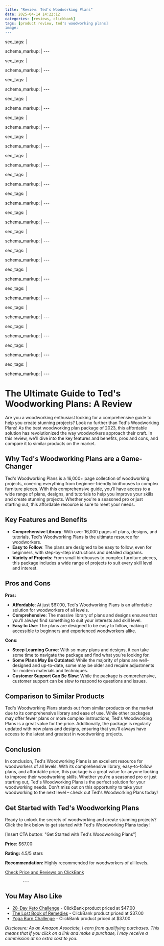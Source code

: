 ```yaml
---
title: "Review: Ted's Woodworking Plans"
date: 2025-04-14 14:22:12
categories: [reviews, clickbank]
tags: [product review, ted's woodworking plans]
image: 
---
```

seo_tags: |
  <!-- Primary Meta Tags -->
  <meta name="title" content="Ted's Woodworking Plans">
  <meta name="description" content="Are you a woodworking enthusiast looking for a comprehensive guide to help you create stunning projects? Look no further than Ted's Woodworking Plans! As the...">
  <meta name="keywords" content="Ted's Woodworking Plans, woodworking plans, best ted's 2025, ted's review, ClickBank products">
  <meta name="author" content="Shadow Merchant Expert Advisor">
  
  <!-- Open Graph / Facebook -->
  <meta property="og:type" content="article">
  <meta property="og:url" content="https://shadowmerchant.wordpress.com/posts/2025-04-14_teds_woodworking_plans.md">
  <meta property="og:title" content="Ted's Woodworking Plans">
  <meta property="og:description" content="Are you a woodworking enthusiast looking for a comprehensive guide to help you create stunning projects? Look no further than Ted's Woodworking Plans! As the...">
  <meta property="og:image" content="https://shadowmerchant.wordpress.com/wp-content/uploads/2025/04/cropped-our-rewards-hub-logo-new.png">
  
  <!-- Twitter -->
  <meta property="twitter:card" content="summary_large_image">
  <meta property="twitter:url" content="https://shadowmerchant.wordpress.com/posts/2025-04-14_teds_woodworking_plans.md">
  <meta property="twitter:title" content="Ted's Woodworking Plans">
  <meta property="twitter:description" content="Are you a woodworking enthusiast looking for a comprehensive guide to help you create stunning projects? Look no further than Ted's Woodworking Plans! As the...">
  <meta property="twitter:image" content="https://shadowmerchant.wordpress.com/wp-content/uploads/2025/04/cropped-our-rewards-hub-logo-new.png">
schema_markup: |
  <script type="application/ld+json">
  {
  "@context": "https://schema.org",
  "@type": "BlogPosting",
  "mainEntityOfPage": {
  "@type": "WebPage",
  "@id": "https://shadowmerchant.wordpress.com/posts/2025-04-14_teds_woodworking_plans.md"
  },
  "headline": "Ted's Woodworking Plans",
  "description": "Are you a woodworking enthusiast looking for a comprehensive guide to help you create stunning projects? Look no further than Ted's Woodworking Plans! As the best woodworking plan package of 2023, this affordable solution has revolutionized the way woodworkers approach their craft. In this review, we'll dive into the key features and benefits, pros and cons, and compare it to similar products on the market.",
  "image": "https://shadowmerchant.wordpress.com/wp-content/uploads/2025/04/cropped-our-rewards-hub-logo-new.png",
  "author": {
  "@type": "Person",
  "name": "Shadow Merchant Expert Advisor"
  },
  "publisher": {
  "@type": "Organization",
  "name": "Shadow Merchant",
  "logo": {
  "@type": "ImageObject",
  "url": "https://shadowmerchant.wordpress.com/wp-content/uploads/2025/04/cropped-our-rewards-hub-logo-new.png"
  }
  },
  "datePublished": "2025-04-14T00:00:00+00:00",
  "dateModified": "2025-04-14T00:00:00+00:00",
  "review": {
  "@type": "Review",
  "reviewRating": {
  "@type": "Rating",
  "ratingValue": "4.5",
  "bestRating": "5"
  },
  "author": {
  "@type": "Person",
  "name": "Shadow Merchant Expert Advisor"
  },
  "itemReviewed": {
  "@type": "Product",
  "name": "Ted's Woodworking Plans",
  "offers": {
  "@type": "Offer",
  "price": "67.00",
  "priceCurrency": "USD",
  "availability": "https://schema.org/InStock",
  "url": "https://www.clickbank.com/teds-woodworking"
  }
  }
  }
  }
  </script>
---

seo_tags: |
  <!-- Primary Meta Tags -->
  <meta name="title" content="Ted's Woodworking Plans">
  <meta name="description" content="Are you a woodworking enthusiast looking for a comprehensive guide to help you create stunning projects? Look no further than Ted's Woodworking Plans! As the...">
  <meta name="keywords" content="Ted's Woodworking Plans, woodworking plans, best ted's 2025, ted's review, ClickBank products">
  <meta name="author" content="Shadow Merchant Expert Advisor">
  
  <!-- Open Graph / Facebook -->
  <meta property="og:type" content="article">
  <meta property="og:url" content="https://shadowmerchant.wordpress.com/posts/2025-04-14_teds_woodworking_plans.md">
  <meta property="og:title" content="Ted's Woodworking Plans">
  <meta property="og:description" content="Are you a woodworking enthusiast looking for a comprehensive guide to help you create stunning projects? Look no further than Ted's Woodworking Plans! As the...">
  <meta property="og:image" content="https://shadowmerchant.wordpress.com/wp-content/uploads/2025/04/cropped-our-rewards-hub-logo-new.png">
  
  <!-- Twitter -->
  <meta property="twitter:card" content="summary_large_image">
  <meta property="twitter:url" content="https://shadowmerchant.wordpress.com/posts/2025-04-14_teds_woodworking_plans.md">
  <meta property="twitter:title" content="Ted's Woodworking Plans">
  <meta property="twitter:description" content="Are you a woodworking enthusiast looking for a comprehensive guide to help you create stunning projects? Look no further than Ted's Woodworking Plans! As the...">
  <meta property="twitter:image" content="https://shadowmerchant.wordpress.com/wp-content/uploads/2025/04/cropped-our-rewards-hub-logo-new.png">
schema_markup: |
  <script type="application/ld+json">
  {
  "@context": "https://schema.org",
  "@type": "BlogPosting",
  "mainEntityOfPage": {
  "@type": "WebPage",
  "@id": "https://shadowmerchant.wordpress.com/posts/2025-04-14_teds_woodworking_plans.md"
  },
  "headline": "Ted's Woodworking Plans",
  "description": "Are you a woodworking enthusiast looking for a comprehensive guide to help you create stunning projects? Look no further than Ted's Woodworking Plans! As the best woodworking plan package of 2023, this affordable solution has revolutionized the way woodworkers approach their craft. In this review, we'll dive into the key features and benefits, pros and cons, and compare it to similar products on the market.",
  "image": "https://shadowmerchant.wordpress.com/wp-content/uploads/2025/04/cropped-our-rewards-hub-logo-new.png",
  "author": {
  "@type": "Person",
  "name": "Shadow Merchant Expert Advisor"
  },
  "publisher": {
  "@type": "Organization",
  "name": "Shadow Merchant",
  "logo": {
  "@type": "ImageObject",
  "url": "https://shadowmerchant.wordpress.com/wp-content/uploads/2025/04/cropped-our-rewards-hub-logo-new.png"
  }
  },
  "datePublished": "2025-04-14T00:00:00+00:00",
  "dateModified": "2025-04-14T00:00:00+00:00",
  "review": {
  "@type": "Review",
  "reviewRating": {
  "@type": "Rating",
  "ratingValue": "4.3",
  "bestRating": "5"
  },
  "author": {
  "@type": "Person",
  "name": "Shadow Merchant Expert Advisor"
  },
  "itemReviewed": {
  "@type": "Product",
  "name": "Ted's Woodworking Plans",
  "offers": {
  "@type": "Offer",
  "price": "67.00",
  "priceCurrency": "USD",
  "availability": "https://schema.org/InStock",
  "url": "https://www.clickbank.com/teds-woodworking"
  }
  }
  }
  }
  </script>
---

seo_tags: |
  <!-- Primary Meta Tags -->
  <meta name="title" content="Ted's Woodworking Plans">
  <meta name="description" content="Are you a woodworking enthusiast looking for a comprehensive guide to help you create stunning projects? Look no further than Ted's Woodworking Plans! As the...">
  <meta name="keywords" content="Ted's Woodworking Plans, woodworking plans, best ted's 2025, ted's review, ClickBank products">
  <meta name="author" content="Shadow Merchant Expert Advisor">
  
  <!-- Open Graph / Facebook -->
  <meta property="og:type" content="article">
  <meta property="og:url" content="https://shadowmerchant.wordpress.com/posts/2025-04-14_teds_woodworking_plans.md">
  <meta property="og:title" content="Ted's Woodworking Plans">
  <meta property="og:description" content="Are you a woodworking enthusiast looking for a comprehensive guide to help you create stunning projects? Look no further than Ted's Woodworking Plans! As the...">
  <meta property="og:image" content="https://shadowmerchant.wordpress.com/wp-content/uploads/2025/04/cropped-our-rewards-hub-logo-new.png">
  
  <!-- Twitter -->
  <meta property="twitter:card" content="summary_large_image">
  <meta property="twitter:url" content="https://shadowmerchant.wordpress.com/posts/2025-04-14_teds_woodworking_plans.md">
  <meta property="twitter:title" content="Ted's Woodworking Plans">
  <meta property="twitter:description" content="Are you a woodworking enthusiast looking for a comprehensive guide to help you create stunning projects? Look no further than Ted's Woodworking Plans! As the...">
  <meta property="twitter:image" content="https://shadowmerchant.wordpress.com/wp-content/uploads/2025/04/cropped-our-rewards-hub-logo-new.png">
schema_markup: |
  <script type="application/ld+json">
  {
  "@context": "https://schema.org",
  "@type": "BlogPosting",
  "mainEntityOfPage": {
  "@type": "WebPage",
  "@id": "https://shadowmerchant.wordpress.com/posts/2025-04-14_teds_woodworking_plans.md"
  },
  "headline": "Ted's Woodworking Plans",
  "description": "Are you a woodworking enthusiast looking for a comprehensive guide to help you create stunning projects? Look no further than Ted's Woodworking Plans! As the best woodworking plan package of 2023, this affordable solution has revolutionized the way woodworkers approach their craft. In this review, we'll dive into the key features and benefits, pros and cons, and compare it to similar products on the market.",
  "image": "https://shadowmerchant.wordpress.com/wp-content/uploads/2025/04/cropped-our-rewards-hub-logo-new.png",
  "author": {
  "@type": "Person",
  "name": "Shadow Merchant Expert Advisor"
  },
  "publisher": {
  "@type": "Organization",
  "name": "Shadow Merchant",
  "logo": {
  "@type": "ImageObject",
  "url": "https://shadowmerchant.wordpress.com/wp-content/uploads/2025/04/cropped-our-rewards-hub-logo-new.png"
  }
  },
  "datePublished": "2025-04-14T00:00:00+00:00",
  "dateModified": "2025-04-14T00:00:00+00:00",
  "review": {
  "@type": "Review",
  "reviewRating": {
  "@type": "Rating",
  "ratingValue": "4.0",
  "bestRating": "5"
  },
  "author": {
  "@type": "Person",
  "name": "Shadow Merchant Expert Advisor"
  },
  "itemReviewed": {
  "@type": "Product",
  "name": "Ted's Woodworking Plans",
  "offers": {
  "@type": "Offer",
  "price": "67.00",
  "priceCurrency": "USD",
  "availability": "https://schema.org/InStock",
  "url": "https://www.clickbank.com/teds-woodworking"
  }
  }
  }
  }
  </script>
---

seo_tags: |
  <!-- Primary Meta Tags -->
  <meta name="title" content="Ted's Woodworking Plans">
  <meta name="description" content="Are you a woodworking enthusiast looking for a comprehensive guide to help you create stunning projects? Look no further than Ted's Woodworking Plans! As the...">
  <meta name="keywords" content="Ted's Woodworking Plans, woodworking plans, best ted's 2025, ted's review, ClickBank products">
  <meta name="author" content="Shadow Merchant Expert Advisor">
  
  <!-- Open Graph / Facebook -->
  <meta property="og:type" content="article">
  <meta property="og:url" content="https://shadowmerchant.wordpress.com/posts/2025-04-14_teds_woodworking_plans.md">
  <meta property="og:title" content="Ted's Woodworking Plans">
  <meta property="og:description" content="Are you a woodworking enthusiast looking for a comprehensive guide to help you create stunning projects? Look no further than Ted's Woodworking Plans! As the...">
  <meta property="og:image" content="https://shadowmerchant.wordpress.com/wp-content/uploads/2025/04/cropped-our-rewards-hub-logo-new.png">
  
  <!-- Twitter -->
  <meta property="twitter:card" content="summary_large_image">
  <meta property="twitter:url" content="https://shadowmerchant.wordpress.com/posts/2025-04-14_teds_woodworking_plans.md">
  <meta property="twitter:title" content="Ted's Woodworking Plans">
  <meta property="twitter:description" content="Are you a woodworking enthusiast looking for a comprehensive guide to help you create stunning projects? Look no further than Ted's Woodworking Plans! As the...">
  <meta property="twitter:image" content="https://shadowmerchant.wordpress.com/wp-content/uploads/2025/04/cropped-our-rewards-hub-logo-new.png">
schema_markup: |
  <script type="application/ld+json">
  {
  "@context": "https://schema.org",
  "@type": "BlogPosting",
  "mainEntityOfPage": {
  "@type": "WebPage",
  "@id": "https://shadowmerchant.wordpress.com/posts/2025-04-14_teds_woodworking_plans.md"
  },
  "headline": "Ted's Woodworking Plans",
  "description": "Are you a woodworking enthusiast looking for a comprehensive guide to help you create stunning projects? Look no further than Ted's Woodworking Plans! As the best woodworking plan package of 2023, this affordable solution has revolutionized the way woodworkers approach their craft. In this review, we'll dive into the key features and benefits, pros and cons, and compare it to similar products on the market.",
  "image": "https://shadowmerchant.wordpress.com/wp-content/uploads/2025/04/cropped-our-rewards-hub-logo-new.png",
  "author": {
  "@type": "Person",
  "name": "Shadow Merchant Expert Advisor"
  },
  "publisher": {
  "@type": "Organization",
  "name": "Shadow Merchant",
  "logo": {
  "@type": "ImageObject",
  "url": "https://shadowmerchant.wordpress.com/wp-content/uploads/2025/04/cropped-our-rewards-hub-logo-new.png"
  }
  },
  "datePublished": "2025-04-14T00:00:00+00:00",
  "dateModified": "2025-04-14T00:00:00+00:00",
  "review": {
  "@type": "Review",
  "reviewRating": {
  "@type": "Rating",
  "ratingValue": "4.1",
  "bestRating": "5"
  },
  "author": {
  "@type": "Person",
  "name": "Shadow Merchant Expert Advisor"
  },
  "itemReviewed": {
  "@type": "Product",
  "name": "Ted's Woodworking Plans",
  "offers": {
  "@type": "Offer",
  "price": "67.00",
  "priceCurrency": "USD",
  "availability": "https://schema.org/InStock",
  "url": "https://www.clickbank.com/teds-woodworking"
  }
  }
  }
  }
  </script>
---

seo_tags: |
  <!-- Primary Meta Tags -->
  <meta name="title" content="Ted's Woodworking Plans">
  <meta name="description" content="Are you a woodworking enthusiast looking for a comprehensive guide to help you create stunning projects? Look no further than Ted's Woodworking Plans! As the...">
  <meta name="keywords" content="Ted's Woodworking Plans, woodworking plans, best ted's 2025, ted's review, ClickBank products">
  <meta name="author" content="Shadow Merchant Expert Advisor">
  
  <!-- Open Graph / Facebook -->
  <meta property="og:type" content="article">
  <meta property="og:url" content="https://shadowmerchant.wordpress.com/posts/2025-04-14_teds_woodworking_plans.md">
  <meta property="og:title" content="Ted's Woodworking Plans">
  <meta property="og:description" content="Are you a woodworking enthusiast looking for a comprehensive guide to help you create stunning projects? Look no further than Ted's Woodworking Plans! As the...">
  <meta property="og:image" content="https://shadowmerchant.wordpress.com/wp-content/uploads/2025/04/cropped-our-rewards-hub-logo-new.png">
  
  <!-- Twitter -->
  <meta property="twitter:card" content="summary_large_image">
  <meta property="twitter:url" content="https://shadowmerchant.wordpress.com/posts/2025-04-14_teds_woodworking_plans.md">
  <meta property="twitter:title" content="Ted's Woodworking Plans">
  <meta property="twitter:description" content="Are you a woodworking enthusiast looking for a comprehensive guide to help you create stunning projects? Look no further than Ted's Woodworking Plans! As the...">
  <meta property="twitter:image" content="https://shadowmerchant.wordpress.com/wp-content/uploads/2025/04/cropped-our-rewards-hub-logo-new.png">
schema_markup: |
  <script type="application/ld+json">
  {
  "@context": "https://schema.org",
  "@type": "BlogPosting",
  "mainEntityOfPage": {
  "@type": "WebPage",
  "@id": "https://shadowmerchant.wordpress.com/posts/2025-04-14_teds_woodworking_plans.md"
  },
  "headline": "Ted's Woodworking Plans",
  "description": "Are you a woodworking enthusiast looking for a comprehensive guide to help you create stunning projects? Look no further than Ted's Woodworking Plans! As the best woodworking plan package of 2023, this affordable solution has revolutionized the way woodworkers approach their craft. In this review, we'll dive into the key features and benefits, pros and cons, and compare it to similar products on the market.",
  "image": "https://shadowmerchant.wordpress.com/wp-content/uploads/2025/04/cropped-our-rewards-hub-logo-new.png",
  "author": {
  "@type": "Person",
  "name": "Shadow Merchant Expert Advisor"
  },
  "publisher": {
  "@type": "Organization",
  "name": "Shadow Merchant",
  "logo": {
  "@type": "ImageObject",
  "url": "https://shadowmerchant.wordpress.com/wp-content/uploads/2025/04/cropped-our-rewards-hub-logo-new.png"
  }
  },
  "datePublished": "2025-04-14T00:00:00+00:00",
  "dateModified": "2025-04-14T00:00:00+00:00",
  "review": {
  "@type": "Review",
  "reviewRating": {
  "@type": "Rating",
  "ratingValue": "4.7",
  "bestRating": "5"
  },
  "author": {
  "@type": "Person",
  "name": "Shadow Merchant Expert Advisor"
  },
  "itemReviewed": {
  "@type": "Product",
  "name": "Ted's Woodworking Plans",
  "offers": {
  "@type": "Offer",
  "price": "67.00",
  "priceCurrency": "USD",
  "availability": "https://schema.org/InStock",
  "url": "https://www.clickbank.com/teds-woodworking"
  }
  }
  }
  }
  </script>
---

seo_tags: |
  <!-- Primary Meta Tags -->
  <meta name="title" content="Ted's Woodworking Plans">
  <meta name="description" content="Are you a woodworking enthusiast looking for a comprehensive guide to help you create stunning projects? Look no further than Ted's Woodworking Plans! As the...">
  <meta name="keywords" content="Ted's Woodworking Plans, woodworking plans, best ted's 2025, ted's review, ClickBank products">
  <meta name="author" content="Shadow Merchant Expert Advisor">
  
  <!-- Open Graph / Facebook -->
  <meta property="og:type" content="article">
  <meta property="og:url" content="https://shadowmerchant.wordpress.com/posts/2025-04-14_teds_woodworking_plans.md">
  <meta property="og:title" content="Ted's Woodworking Plans">
  <meta property="og:description" content="Are you a woodworking enthusiast looking for a comprehensive guide to help you create stunning projects? Look no further than Ted's Woodworking Plans! As the...">
  <meta property="og:image" content="https://shadowmerchant.wordpress.com/wp-content/uploads/2025/04/cropped-our-rewards-hub-logo-new.png">
  
  <!-- Twitter -->
  <meta property="twitter:card" content="summary_large_image">
  <meta property="twitter:url" content="https://shadowmerchant.wordpress.com/posts/2025-04-14_teds_woodworking_plans.md">
  <meta property="twitter:title" content="Ted's Woodworking Plans">
  <meta property="twitter:description" content="Are you a woodworking enthusiast looking for a comprehensive guide to help you create stunning projects? Look no further than Ted's Woodworking Plans! As the...">
  <meta property="twitter:image" content="https://shadowmerchant.wordpress.com/wp-content/uploads/2025/04/cropped-our-rewards-hub-logo-new.png">
schema_markup: |
  <script type="application/ld+json">
  {
  "@context": "https://schema.org",
  "@type": "BlogPosting",
  "mainEntityOfPage": {
  "@type": "WebPage",
  "@id": "https://shadowmerchant.wordpress.com/posts/2025-04-14_teds_woodworking_plans.md"
  },
  "headline": "Ted's Woodworking Plans",
  "description": "Are you a woodworking enthusiast looking for a comprehensive guide to help you create stunning projects? Look no further than Ted's Woodworking Plans! As the best woodworking plan package of 2023, this affordable solution has revolutionized the way woodworkers approach their craft. In this review, we'll dive into the key features and benefits, pros and cons, and compare it to similar products on the market.",
  "image": "https://shadowmerchant.wordpress.com/wp-content/uploads/2025/04/cropped-our-rewards-hub-logo-new.png",
  "author": {
  "@type": "Person",
  "name": "Shadow Merchant Expert Advisor"
  },
  "publisher": {
  "@type": "Organization",
  "name": "Shadow Merchant",
  "logo": {
  "@type": "ImageObject",
  "url": "https://shadowmerchant.wordpress.com/wp-content/uploads/2025/04/cropped-our-rewards-hub-logo-new.png"
  }
  },
  "datePublished": "2025-04-14T00:00:00+00:00",
  "dateModified": "2025-04-14T00:00:00+00:00",
  "review": {
  "@type": "Review",
  "reviewRating": {
  "@type": "Rating",
  "ratingValue": "4.0",
  "bestRating": "5"
  },
  "author": {
  "@type": "Person",
  "name": "Shadow Merchant Expert Advisor"
  },
  "itemReviewed": {
  "@type": "Product",
  "name": "Ted's Woodworking Plans",
  "offers": {
  "@type": "Offer",
  "price": "67.00",
  "priceCurrency": "USD",
  "availability": "https://schema.org/InStock",
  "url": "https://www.clickbank.com/teds-woodworking"
  }
  }
  }
  }
  </script>
---

seo_tags: |
  <!-- Primary Meta Tags -->
  <meta name="title" content="Ted's Woodworking Plans">
  <meta name="description" content="Are you a woodworking enthusiast looking for a comprehensive guide to help you create stunning projects? Look no further than Ted's Woodworking Plans! As the...">
  <meta name="keywords" content="Ted's Woodworking Plans, woodworking plans, best ted's 2025, ted's review, ClickBank products">
  <meta name="author" content="Shadow Merchant Expert Advisor">
  
  <!-- Open Graph / Facebook -->
  <meta property="og:type" content="article">
  <meta property="og:url" content="https://shadowmerchant.wordpress.com/posts/2025-04-14_teds_woodworking_plans.md">
  <meta property="og:title" content="Ted's Woodworking Plans">
  <meta property="og:description" content="Are you a woodworking enthusiast looking for a comprehensive guide to help you create stunning projects? Look no further than Ted's Woodworking Plans! As the...">
  <meta property="og:image" content="https://shadowmerchant.wordpress.com/wp-content/uploads/2025/04/cropped-our-rewards-hub-logo-new.png">
  
  <!-- Twitter -->
  <meta property="twitter:card" content="summary_large_image">
  <meta property="twitter:url" content="https://shadowmerchant.wordpress.com/posts/2025-04-14_teds_woodworking_plans.md">
  <meta property="twitter:title" content="Ted's Woodworking Plans">
  <meta property="twitter:description" content="Are you a woodworking enthusiast looking for a comprehensive guide to help you create stunning projects? Look no further than Ted's Woodworking Plans! As the...">
  <meta property="twitter:image" content="https://shadowmerchant.wordpress.com/wp-content/uploads/2025/04/cropped-our-rewards-hub-logo-new.png">
schema_markup: |
  <script type="application/ld+json">
  {
  "@context": "https://schema.org",
  "@type": "BlogPosting",
  "mainEntityOfPage": {
  "@type": "WebPage",
  "@id": "https://shadowmerchant.wordpress.com/posts/2025-04-14_teds_woodworking_plans.md"
  },
  "headline": "Ted's Woodworking Plans",
  "description": "Are you a woodworking enthusiast looking for a comprehensive guide to help you create stunning projects? Look no further than Ted's Woodworking Plans! As the best woodworking plan package of 2023, this affordable solution has revolutionized the way woodworkers approach their craft. In this review, we'll dive into the key features and benefits, pros and cons, and compare it to similar products on the market.",
  "image": "https://shadowmerchant.wordpress.com/wp-content/uploads/2025/04/cropped-our-rewards-hub-logo-new.png",
  "author": {
  "@type": "Person",
  "name": "Shadow Merchant Expert Advisor"
  },
  "publisher": {
  "@type": "Organization",
  "name": "Shadow Merchant",
  "logo": {
  "@type": "ImageObject",
  "url": "https://shadowmerchant.wordpress.com/wp-content/uploads/2025/04/cropped-our-rewards-hub-logo-new.png"
  }
  },
  "datePublished": "2025-04-14T00:00:00+00:00",
  "dateModified": "2025-04-14T00:00:00+00:00",
  "review": {
  "@type": "Review",
  "reviewRating": {
  "@type": "Rating",
  "ratingValue": "4.8",
  "bestRating": "5"
  },
  "author": {
  "@type": "Person",
  "name": "Shadow Merchant Expert Advisor"
  },
  "itemReviewed": {
  "@type": "Product",
  "name": "Ted's Woodworking Plans",
  "offers": {
  "@type": "Offer",
  "price": "67.00",
  "priceCurrency": "USD",
  "availability": "https://schema.org/InStock",
  "url": "https://www.clickbank.com/teds-woodworking"
  }
  }
  }
  }
  </script>
---

seo_tags: |
  <!-- Primary Meta Tags -->
  <meta name="title" content="Ted's Woodworking Plans">
  <meta name="description" content="Are you a woodworking enthusiast looking for a comprehensive guide to help you create stunning projects? Look no further than Ted's Woodworking Plans! As the...">
  <meta name="keywords" content="Ted's Woodworking Plans, woodworking plans, best ted's 2025, ted's review, ClickBank products">
  <meta name="author" content="Shadow Merchant Expert Advisor">
  
  <!-- Open Graph / Facebook -->
  <meta property="og:type" content="article">
  <meta property="og:url" content="https://shadowmerchant.wordpress.com/posts/2025-04-14_teds_woodworking_plans.md">
  <meta property="og:title" content="Ted's Woodworking Plans">
  <meta property="og:description" content="Are you a woodworking enthusiast looking for a comprehensive guide to help you create stunning projects? Look no further than Ted's Woodworking Plans! As the...">
  <meta property="og:image" content="https://shadowmerchant.wordpress.com/wp-content/uploads/2025/04/cropped-our-rewards-hub-logo-new.png">
  
  <!-- Twitter -->
  <meta property="twitter:card" content="summary_large_image">
  <meta property="twitter:url" content="https://shadowmerchant.wordpress.com/posts/2025-04-14_teds_woodworking_plans.md">
  <meta property="twitter:title" content="Ted's Woodworking Plans">
  <meta property="twitter:description" content="Are you a woodworking enthusiast looking for a comprehensive guide to help you create stunning projects? Look no further than Ted's Woodworking Plans! As the...">
  <meta property="twitter:image" content="https://shadowmerchant.wordpress.com/wp-content/uploads/2025/04/cropped-our-rewards-hub-logo-new.png">
schema_markup: |
  <script type="application/ld+json">
  {
  "@context": "https://schema.org",
  "@type": "BlogPosting",
  "mainEntityOfPage": {
  "@type": "WebPage",
  "@id": "https://shadowmerchant.wordpress.com/posts/2025-04-14_teds_woodworking_plans.md"
  },
  "headline": "Ted's Woodworking Plans",
  "description": "Are you a woodworking enthusiast looking for a comprehensive guide to help you create stunning projects? Look no further than Ted's Woodworking Plans! As the best woodworking plan package of 2023, this affordable solution has revolutionized the way woodworkers approach their craft. In this review, we'll dive into the key features and benefits, pros and cons, and compare it to similar products on the market.",
  "image": "https://shadowmerchant.wordpress.com/wp-content/uploads/2025/04/cropped-our-rewards-hub-logo-new.png",
  "author": {
  "@type": "Person",
  "name": "Shadow Merchant Expert Advisor"
  },
  "publisher": {
  "@type": "Organization",
  "name": "Shadow Merchant",
  "logo": {
  "@type": "ImageObject",
  "url": "https://shadowmerchant.wordpress.com/wp-content/uploads/2025/04/cropped-our-rewards-hub-logo-new.png"
  }
  },
  "datePublished": "2025-04-14T00:00:00+00:00",
  "dateModified": "2025-04-14T00:00:00+00:00",
  "review": {
  "@type": "Review",
  "reviewRating": {
  "@type": "Rating",
  "ratingValue": "5.0",
  "bestRating": "5"
  },
  "author": {
  "@type": "Person",
  "name": "Shadow Merchant Expert Advisor"
  },
  "itemReviewed": {
  "@type": "Product",
  "name": "Ted's Woodworking Plans",
  "offers": {
  "@type": "Offer",
  "price": "67.00",
  "priceCurrency": "USD",
  "availability": "https://schema.org/InStock",
  "url": "https://www.clickbank.com/teds-woodworking"
  }
  }
  }
  }
  </script>
---

seo_tags: |
  <!-- Primary Meta Tags -->
  <meta name="title" content="Ted's Woodworking Plans">
  <meta name="description" content="Are you a woodworking enthusiast looking for a comprehensive guide to help you create stunning projects? Look no further than Ted's Woodworking Plans! As the...">
  <meta name="keywords" content="Ted's Woodworking Plans, woodworking plans, best ted's 2025, ted's review, ClickBank products">
  <meta name="author" content="Shadow Merchant Expert Advisor">
  
  <!-- Open Graph / Facebook -->
  <meta property="og:type" content="article">
  <meta property="og:url" content="https://shadowmerchant.wordpress.com/posts/2025-04-14_teds_woodworking_plans.md">
  <meta property="og:title" content="Ted's Woodworking Plans">
  <meta property="og:description" content="Are you a woodworking enthusiast looking for a comprehensive guide to help you create stunning projects? Look no further than Ted's Woodworking Plans! As the...">
  <meta property="og:image" content="https://shadowmerchant.wordpress.com/wp-content/uploads/2025/04/cropped-our-rewards-hub-logo-new.png">
  
  <!-- Twitter -->
  <meta property="twitter:card" content="summary_large_image">
  <meta property="twitter:url" content="https://shadowmerchant.wordpress.com/posts/2025-04-14_teds_woodworking_plans.md">
  <meta property="twitter:title" content="Ted's Woodworking Plans">
  <meta property="twitter:description" content="Are you a woodworking enthusiast looking for a comprehensive guide to help you create stunning projects? Look no further than Ted's Woodworking Plans! As the...">
  <meta property="twitter:image" content="https://shadowmerchant.wordpress.com/wp-content/uploads/2025/04/cropped-our-rewards-hub-logo-new.png">
schema_markup: |
  <script type="application/ld+json">
  {
  "@context": "https://schema.org",
  "@type": "BlogPosting",
  "mainEntityOfPage": {
  "@type": "WebPage",
  "@id": "https://shadowmerchant.wordpress.com/posts/2025-04-14_teds_woodworking_plans.md"
  },
  "headline": "Ted's Woodworking Plans",
  "description": "Are you a woodworking enthusiast looking for a comprehensive guide to help you create stunning projects? Look no further than Ted's Woodworking Plans! As the best woodworking plan package of 2023, this affordable solution has revolutionized the way woodworkers approach their craft. In this review, we'll dive into the key features and benefits, pros and cons, and compare it to similar products on the market.",
  "image": "https://shadowmerchant.wordpress.com/wp-content/uploads/2025/04/cropped-our-rewards-hub-logo-new.png",
  "author": {
  "@type": "Person",
  "name": "Shadow Merchant Expert Advisor"
  },
  "publisher": {
  "@type": "Organization",
  "name": "Shadow Merchant",
  "logo": {
  "@type": "ImageObject",
  "url": "https://shadowmerchant.wordpress.com/wp-content/uploads/2025/04/cropped-our-rewards-hub-logo-new.png"
  }
  },
  "datePublished": "2025-04-14T00:00:00+00:00",
  "dateModified": "2025-04-14T00:00:00+00:00",
  "review": {
  "@type": "Review",
  "reviewRating": {
  "@type": "Rating",
  "ratingValue": "4.1",
  "bestRating": "5"
  },
  "author": {
  "@type": "Person",
  "name": "Shadow Merchant Expert Advisor"
  },
  "itemReviewed": {
  "@type": "Product",
  "name": "Ted's Woodworking Plans",
  "offers": {
  "@type": "Offer",
  "price": "67.00",
  "priceCurrency": "USD",
  "availability": "https://schema.org/InStock",
  "url": "https://www.clickbank.com/teds-woodworking"
  }
  }
  }
  }
  </script>
---

seo_tags: |
  <!-- Primary Meta Tags -->
  <meta name="title" content="Ted's Woodworking Plans">
  <meta name="description" content="Are you a woodworking enthusiast looking for a comprehensive guide to help you create stunning projects? Look no further than Ted's Woodworking Plans! As the...">
  <meta name="keywords" content="Ted's Woodworking Plans, woodworking plans, best ted's 2025, ted's review, ClickBank products">
  <meta name="author" content="Shadow Merchant Expert Advisor">
  
  <!-- Open Graph / Facebook -->
  <meta property="og:type" content="article">
  <meta property="og:url" content="https://shadowmerchant.wordpress.com/posts/2025-04-14_teds_woodworking_plans.md">
  <meta property="og:title" content="Ted's Woodworking Plans">
  <meta property="og:description" content="Are you a woodworking enthusiast looking for a comprehensive guide to help you create stunning projects? Look no further than Ted's Woodworking Plans! As the...">
  <meta property="og:image" content="https://shadowmerchant.wordpress.com/wp-content/uploads/2025/04/cropped-our-rewards-hub-logo-new.png">
  
  <!-- Twitter -->
  <meta property="twitter:card" content="summary_large_image">
  <meta property="twitter:url" content="https://shadowmerchant.wordpress.com/posts/2025-04-14_teds_woodworking_plans.md">
  <meta property="twitter:title" content="Ted's Woodworking Plans">
  <meta property="twitter:description" content="Are you a woodworking enthusiast looking for a comprehensive guide to help you create stunning projects? Look no further than Ted's Woodworking Plans! As the...">
  <meta property="twitter:image" content="https://shadowmerchant.wordpress.com/wp-content/uploads/2025/04/cropped-our-rewards-hub-logo-new.png">
schema_markup: |
  <script type="application/ld+json">
  {
  "@context": "https://schema.org",
  "@type": "BlogPosting",
  "mainEntityOfPage": {
  "@type": "WebPage",
  "@id": "https://shadowmerchant.wordpress.com/posts/2025-04-14_teds_woodworking_plans.md"
  },
  "headline": "Ted's Woodworking Plans",
  "description": "Are you a woodworking enthusiast looking for a comprehensive guide to help you create stunning projects? Look no further than Ted's Woodworking Plans! As the best woodworking plan package of 2023, this affordable solution has revolutionized the way woodworkers approach their craft. In this review, we'll dive into the key features and benefits, pros and cons, and compare it to similar products on the market.",
  "image": "https://shadowmerchant.wordpress.com/wp-content/uploads/2025/04/cropped-our-rewards-hub-logo-new.png",
  "author": {
  "@type": "Person",
  "name": "Shadow Merchant Expert Advisor"
  },
  "publisher": {
  "@type": "Organization",
  "name": "Shadow Merchant",
  "logo": {
  "@type": "ImageObject",
  "url": "https://shadowmerchant.wordpress.com/wp-content/uploads/2025/04/cropped-our-rewards-hub-logo-new.png"
  }
  },
  "datePublished": "2025-04-14T00:00:00+00:00",
  "dateModified": "2025-04-14T00:00:00+00:00",
  "review": {
  "@type": "Review",
  "reviewRating": {
  "@type": "Rating",
  "ratingValue": "4.2",
  "bestRating": "5"
  },
  "author": {
  "@type": "Person",
  "name": "Shadow Merchant Expert Advisor"
  },
  "itemReviewed": {
  "@type": "Product",
  "name": "Ted's Woodworking Plans",
  "offers": {
  "@type": "Offer",
  "price": "67.00",
  "priceCurrency": "USD",
  "availability": "https://schema.org/InStock",
  "url": "https://www.clickbank.com/teds-woodworking"
  }
  }
  }
  }
  </script>
---

seo_tags: |
  <!-- Primary Meta Tags -->
  <meta name="title" content="Ted's Woodworking Plans">
  <meta name="description" content="Are you a woodworking enthusiast looking for a comprehensive guide to help you create stunning projects? Look no further than Ted's Woodworking Plans! As the...">
  <meta name="keywords" content="Ted's Woodworking Plans, woodworking plans, best ted's 2025, ted's review, ClickBank products">
  <meta name="author" content="Shadow Merchant Expert Advisor">
  
  <!-- Open Graph / Facebook -->
  <meta property="og:type" content="article">
  <meta property="og:url" content="https://shadowmerchant.wordpress.com/posts/2025-04-14_teds_woodworking_plans.md">
  <meta property="og:title" content="Ted's Woodworking Plans">
  <meta property="og:description" content="Are you a woodworking enthusiast looking for a comprehensive guide to help you create stunning projects? Look no further than Ted's Woodworking Plans! As the...">
  <meta property="og:image" content="https://shadowmerchant.wordpress.com/wp-content/uploads/2025/04/cropped-our-rewards-hub-logo-new.png">
  
  <!-- Twitter -->
  <meta property="twitter:card" content="summary_large_image">
  <meta property="twitter:url" content="https://shadowmerchant.wordpress.com/posts/2025-04-14_teds_woodworking_plans.md">
  <meta property="twitter:title" content="Ted's Woodworking Plans">
  <meta property="twitter:description" content="Are you a woodworking enthusiast looking for a comprehensive guide to help you create stunning projects? Look no further than Ted's Woodworking Plans! As the...">
  <meta property="twitter:image" content="https://shadowmerchant.wordpress.com/wp-content/uploads/2025/04/cropped-our-rewards-hub-logo-new.png">
schema_markup: |
  <script type="application/ld+json">
  {
  "@context": "https://schema.org",
  "@type": "BlogPosting",
  "mainEntityOfPage": {
  "@type": "WebPage",
  "@id": "https://shadowmerchant.wordpress.com/posts/2025-04-14_teds_woodworking_plans.md"
  },
  "headline": "Ted's Woodworking Plans",
  "description": "Are you a woodworking enthusiast looking for a comprehensive guide to help you create stunning projects? Look no further than Ted's Woodworking Plans! As the best woodworking plan package of 2023, this affordable solution has revolutionized the way woodworkers approach their craft. In this review, we'll dive into the key features and benefits, pros and cons, and compare it to similar products on the market.",
  "image": "https://shadowmerchant.wordpress.com/wp-content/uploads/2025/04/cropped-our-rewards-hub-logo-new.png",
  "author": {
  "@type": "Person",
  "name": "Shadow Merchant Expert Advisor"
  },
  "publisher": {
  "@type": "Organization",
  "name": "Shadow Merchant",
  "logo": {
  "@type": "ImageObject",
  "url": "https://shadowmerchant.wordpress.com/wp-content/uploads/2025/04/cropped-our-rewards-hub-logo-new.png"
  }
  },
  "datePublished": "2025-04-14T00:00:00+00:00",
  "dateModified": "2025-04-14T00:00:00+00:00",
  "review": {
  "@type": "Review",
  "reviewRating": {
  "@type": "Rating",
  "ratingValue": "4.6",
  "bestRating": "5"
  },
  "author": {
  "@type": "Person",
  "name": "Shadow Merchant Expert Advisor"
  },
  "itemReviewed": {
  "@type": "Product",
  "name": "Ted's Woodworking Plans",
  "offers": {
  "@type": "Offer",
  "price": "67.00",
  "priceCurrency": "USD",
  "availability": "https://schema.org/InStock",
  "url": "https://www.clickbank.com/teds-woodworking"
  }
  }
  }
  }
  </script>
---

seo_tags: |
  <!-- Primary Meta Tags -->
  <meta name="title" content="Ted's Woodworking Plans">
  <meta name="description" content="Are you a woodworking enthusiast looking for a comprehensive guide to help you create stunning projects? Look no further than Ted's Woodworking Plans! As the...">
  <meta name="keywords" content="Ted's Woodworking Plans, woodworking plans, best ted's 2025, ted's review, ClickBank products">
  <meta name="author" content="Shadow Merchant Expert Advisor">
  
  <!-- Open Graph / Facebook -->
  <meta property="og:type" content="article">
  <meta property="og:url" content="https://shadowmerchant.wordpress.com/posts/2025-04-14_teds_woodworking_plans.md">
  <meta property="og:title" content="Ted's Woodworking Plans">
  <meta property="og:description" content="Are you a woodworking enthusiast looking for a comprehensive guide to help you create stunning projects? Look no further than Ted's Woodworking Plans! As the...">
  <meta property="og:image" content="https://shadowmerchant.wordpress.com/wp-content/uploads/2025/04/cropped-our-rewards-hub-logo-new.png">
  
  <!-- Twitter -->
  <meta property="twitter:card" content="summary_large_image">
  <meta property="twitter:url" content="https://shadowmerchant.wordpress.com/posts/2025-04-14_teds_woodworking_plans.md">
  <meta property="twitter:title" content="Ted's Woodworking Plans">
  <meta property="twitter:description" content="Are you a woodworking enthusiast looking for a comprehensive guide to help you create stunning projects? Look no further than Ted's Woodworking Plans! As the...">
  <meta property="twitter:image" content="https://shadowmerchant.wordpress.com/wp-content/uploads/2025/04/cropped-our-rewards-hub-logo-new.png">
schema_markup: |
  <script type="application/ld+json">
  {
  "@context": "https://schema.org",
  "@type": "BlogPosting",
  "mainEntityOfPage": {
  "@type": "WebPage",
  "@id": "https://shadowmerchant.wordpress.com/posts/2025-04-14_teds_woodworking_plans.md"
  },
  "headline": "Ted's Woodworking Plans",
  "description": "Are you a woodworking enthusiast looking for a comprehensive guide to help you create stunning projects? Look no further than Ted's Woodworking Plans! As the best woodworking plan package of 2023, this affordable solution has revolutionized the way woodworkers approach their craft. In this review, we'll dive into the key features and benefits, pros and cons, and compare it to similar products on the market.",
  "image": "https://shadowmerchant.wordpress.com/wp-content/uploads/2025/04/cropped-our-rewards-hub-logo-new.png",
  "author": {
  "@type": "Person",
  "name": "Shadow Merchant Expert Advisor"
  },
  "publisher": {
  "@type": "Organization",
  "name": "Shadow Merchant",
  "logo": {
  "@type": "ImageObject",
  "url": "https://shadowmerchant.wordpress.com/wp-content/uploads/2025/04/cropped-our-rewards-hub-logo-new.png"
  }
  },
  "datePublished": "2025-04-14T00:00:00+00:00",
  "dateModified": "2025-04-14T00:00:00+00:00",
  "review": {
  "@type": "Review",
  "reviewRating": {
  "@type": "Rating",
  "ratingValue": "4.1",
  "bestRating": "5"
  },
  "author": {
  "@type": "Person",
  "name": "Shadow Merchant Expert Advisor"
  },
  "itemReviewed": {
  "@type": "Product",
  "name": "Ted's Woodworking Plans",
  "offers": {
  "@type": "Offer",
  "price": "67.00",
  "priceCurrency": "USD",
  "availability": "https://schema.org/InStock",
  "url": "https://www.clickbank.com/teds-woodworking"
  }
  }
  }
  }
  </script>
---

seo_tags: |
  <!-- Primary Meta Tags -->
  <meta name="title" content="Ted's Woodworking Plans">
  <meta name="description" content="Are you a woodworking enthusiast looking for a comprehensive guide to help you create stunning projects? Look no further than Ted's Woodworking Plans! As the...">
  <meta name="keywords" content="Ted's Woodworking Plans, woodworking plans, best ted's 2025, ted's review, ClickBank products">
  <meta name="author" content="Shadow Merchant Expert Advisor">
  
  <!-- Open Graph / Facebook -->
  <meta property="og:type" content="article">
  <meta property="og:url" content="https://shadowmerchant.wordpress.com/posts/2025-04-14_teds_woodworking_plans.md">
  <meta property="og:title" content="Ted's Woodworking Plans">
  <meta property="og:description" content="Are you a woodworking enthusiast looking for a comprehensive guide to help you create stunning projects? Look no further than Ted's Woodworking Plans! As the...">
  <meta property="og:image" content="https://shadowmerchant.wordpress.com/wp-content/uploads/2025/04/cropped-our-rewards-hub-logo-new.png">
  
  <!-- Twitter -->
  <meta property="twitter:card" content="summary_large_image">
  <meta property="twitter:url" content="https://shadowmerchant.wordpress.com/posts/2025-04-14_teds_woodworking_plans.md">
  <meta property="twitter:title" content="Ted's Woodworking Plans">
  <meta property="twitter:description" content="Are you a woodworking enthusiast looking for a comprehensive guide to help you create stunning projects? Look no further than Ted's Woodworking Plans! As the...">
  <meta property="twitter:image" content="https://shadowmerchant.wordpress.com/wp-content/uploads/2025/04/cropped-our-rewards-hub-logo-new.png">
schema_markup: |
  <script type="application/ld+json">
  {
  "@context": "https://schema.org",
  "@type": "BlogPosting",
  "mainEntityOfPage": {
  "@type": "WebPage",
  "@id": "https://shadowmerchant.wordpress.com/posts/2025-04-14_teds_woodworking_plans.md"
  },
  "headline": "Ted's Woodworking Plans",
  "description": "Are you a woodworking enthusiast looking for a comprehensive guide to help you create stunning projects? Look no further than Ted's Woodworking Plans! As the best woodworking plan package of 2023, this affordable solution has revolutionized the way woodworkers approach their craft. In this review, we'll dive into the key features and benefits, pros and cons, and compare it to similar products on the market.",
  "image": "https://shadowmerchant.wordpress.com/wp-content/uploads/2025/04/cropped-our-rewards-hub-logo-new.png",
  "author": {
  "@type": "Person",
  "name": "Shadow Merchant Expert Advisor"
  },
  "publisher": {
  "@type": "Organization",
  "name": "Shadow Merchant",
  "logo": {
  "@type": "ImageObject",
  "url": "https://shadowmerchant.wordpress.com/wp-content/uploads/2025/04/cropped-our-rewards-hub-logo-new.png"
  }
  },
  "datePublished": "2025-04-14T00:00:00+00:00",
  "dateModified": "2025-04-14T00:00:00+00:00",
  "review": {
  "@type": "Review",
  "reviewRating": {
  "@type": "Rating",
  "ratingValue": "4.9",
  "bestRating": "5"
  },
  "author": {
  "@type": "Person",
  "name": "Shadow Merchant Expert Advisor"
  },
  "itemReviewed": {
  "@type": "Product",
  "name": "Ted's Woodworking Plans",
  "offers": {
  "@type": "Offer",
  "price": "67.00",
  "priceCurrency": "USD",
  "availability": "https://schema.org/InStock",
  "url": "https://www.clickbank.com/teds-woodworking"
  }
  }
  }
  }
  </script>
---

seo_tags: |
  <!-- Primary Meta Tags -->
  <meta name="title" content="Ted's Woodworking Plans">
  <meta name="description" content="Are you a woodworking enthusiast looking for a comprehensive guide to help you create stunning projects? Look no further than Ted's Woodworking Plans! As the...">
  <meta name="keywords" content="Ted's Woodworking Plans, woodworking plans, best ted's 2025, ted's review, ClickBank products">
  <meta name="author" content="Shadow Merchant Expert Advisor">
  
  <!-- Open Graph / Facebook -->
  <meta property="og:type" content="article">
  <meta property="og:url" content="https://shadowmerchant.wordpress.com/posts/2025-04-14_teds_woodworking_plans.md">
  <meta property="og:title" content="Ted's Woodworking Plans">
  <meta property="og:description" content="Are you a woodworking enthusiast looking for a comprehensive guide to help you create stunning projects? Look no further than Ted's Woodworking Plans! As the...">
  <meta property="og:image" content="https://shadowmerchant.wordpress.com/wp-content/uploads/2025/04/cropped-our-rewards-hub-logo-new.png">
  
  <!-- Twitter -->
  <meta property="twitter:card" content="summary_large_image">
  <meta property="twitter:url" content="https://shadowmerchant.wordpress.com/posts/2025-04-14_teds_woodworking_plans.md">
  <meta property="twitter:title" content="Ted's Woodworking Plans">
  <meta property="twitter:description" content="Are you a woodworking enthusiast looking for a comprehensive guide to help you create stunning projects? Look no further than Ted's Woodworking Plans! As the...">
  <meta property="twitter:image" content="https://shadowmerchant.wordpress.com/wp-content/uploads/2025/04/cropped-our-rewards-hub-logo-new.png">
schema_markup: |
  <script type="application/ld+json">
  {
  "@context": "https://schema.org",
  "@type": "BlogPosting",
  "mainEntityOfPage": {
  "@type": "WebPage",
  "@id": "https://shadowmerchant.wordpress.com/posts/2025-04-14_teds_woodworking_plans.md"
  },
  "headline": "Ted's Woodworking Plans",
  "description": "Are you a woodworking enthusiast looking for a comprehensive guide to help you create stunning projects? Look no further than Ted's Woodworking Plans! As the best woodworking plan package of 2023, this affordable solution has revolutionized the way woodworkers approach their craft. In this review, we'll dive into the key features and benefits, pros and cons, and compare it to similar products on the market.",
  "image": "https://shadowmerchant.wordpress.com/wp-content/uploads/2025/04/cropped-our-rewards-hub-logo-new.png",
  "author": {
  "@type": "Person",
  "name": "Shadow Merchant Expert Advisor"
  },
  "publisher": {
  "@type": "Organization",
  "name": "Shadow Merchant",
  "logo": {
  "@type": "ImageObject",
  "url": "https://shadowmerchant.wordpress.com/wp-content/uploads/2025/04/cropped-our-rewards-hub-logo-new.png"
  }
  },
  "datePublished": "2025-04-14T00:00:00+00:00",
  "dateModified": "2025-04-14T00:00:00+00:00",
  "review": {
  "@type": "Review",
  "reviewRating": {
  "@type": "Rating",
  "ratingValue": "4.9",
  "bestRating": "5"
  },
  "author": {
  "@type": "Person",
  "name": "Shadow Merchant Expert Advisor"
  },
  "itemReviewed": {
  "@type": "Product",
  "name": "Ted's Woodworking Plans",
  "offers": {
  "@type": "Offer",
  "price": "67.00",
  "priceCurrency": "USD",
  "availability": "https://schema.org/InStock",
  "url": "https://www.clickbank.com/teds-woodworking"
  }
  }
  }
  }
  </script>
---

seo_tags: |
  <!-- Primary Meta Tags -->
  <meta name="title" content="Ted's Woodworking Plans">
  <meta name="description" content="Are you a woodworking enthusiast looking for a comprehensive guide to help you create stunning projects? Look no further than Ted's Woodworking Plans! As the...">
  <meta name="keywords" content="Ted's Woodworking Plans, woodworking plans, best ted's 2025, ted's review, ClickBank products">
  <meta name="author" content="Shadow Merchant Expert Advisor">
  
  <!-- Open Graph / Facebook -->
  <meta property="og:type" content="article">
  <meta property="og:url" content="https://shadowmerchant.wordpress.com/posts/2025-04-14_teds_woodworking_plans.md">
  <meta property="og:title" content="Ted's Woodworking Plans">
  <meta property="og:description" content="Are you a woodworking enthusiast looking for a comprehensive guide to help you create stunning projects? Look no further than Ted's Woodworking Plans! As the...">
  <meta property="og:image" content="https://shadowmerchant.wordpress.com/wp-content/uploads/2025/04/cropped-our-rewards-hub-logo-new.png">
  
  <!-- Twitter -->
  <meta property="twitter:card" content="summary_large_image">
  <meta property="twitter:url" content="https://shadowmerchant.wordpress.com/posts/2025-04-14_teds_woodworking_plans.md">
  <meta property="twitter:title" content="Ted's Woodworking Plans">
  <meta property="twitter:description" content="Are you a woodworking enthusiast looking for a comprehensive guide to help you create stunning projects? Look no further than Ted's Woodworking Plans! As the...">
  <meta property="twitter:image" content="https://shadowmerchant.wordpress.com/wp-content/uploads/2025/04/cropped-our-rewards-hub-logo-new.png">
schema_markup: |
  <script type="application/ld+json">
  {
  "@context": "https://schema.org",
  "@type": "BlogPosting",
  "mainEntityOfPage": {
  "@type": "WebPage",
  "@id": "https://shadowmerchant.wordpress.com/posts/2025-04-14_teds_woodworking_plans.md"
  },
  "headline": "Ted's Woodworking Plans",
  "description": "Are you a woodworking enthusiast looking for a comprehensive guide to help you create stunning projects? Look no further than Ted's Woodworking Plans! As the best woodworking plan package of 2023, this affordable solution has revolutionized the way woodworkers approach their craft. In this review, we'll dive into the key features and benefits, pros and cons, and compare it to similar products on the market.",
  "image": "https://shadowmerchant.wordpress.com/wp-content/uploads/2025/04/cropped-our-rewards-hub-logo-new.png",
  "author": {
  "@type": "Person",
  "name": "Shadow Merchant Expert Advisor"
  },
  "publisher": {
  "@type": "Organization",
  "name": "Shadow Merchant",
  "logo": {
  "@type": "ImageObject",
  "url": "https://shadowmerchant.wordpress.com/wp-content/uploads/2025/04/cropped-our-rewards-hub-logo-new.png"
  }
  },
  "datePublished": "2025-04-14T00:00:00+00:00",
  "dateModified": "2025-04-14T00:00:00+00:00",
  "review": {
  "@type": "Review",
  "reviewRating": {
  "@type": "Rating",
  "ratingValue": "4.1",
  "bestRating": "5"
  },
  "author": {
  "@type": "Person",
  "name": "Shadow Merchant Expert Advisor"
  },
  "itemReviewed": {
  "@type": "Product",
  "name": "Ted's Woodworking Plans",
  "offers": {
  "@type": "Offer",
  "price": "67.00",
  "priceCurrency": "USD",
  "availability": "https://schema.org/InStock",
  "url": "https://www.clickbank.com/teds-woodworking"
  }
  }
  }
  }
  </script>
---

seo_tags: |
  <!-- Primary Meta Tags -->
  <meta name="title" content="Ted's Woodworking Plans">
  <meta name="description" content="Are you a woodworking enthusiast looking for a comprehensive guide to help you create stunning projects? Look no further than Ted's Woodworking Plans! As the...">
  <meta name="keywords" content="Ted's Woodworking Plans, woodworking plans, best ted's 2025, ted's review, ClickBank products">
  <meta name="author" content="Shadow Merchant Expert Advisor">
  
  <!-- Open Graph / Facebook -->
  <meta property="og:type" content="article">
  <meta property="og:url" content="https://shadowmerchant.wordpress.com/posts/2025-04-14_teds_woodworking_plans.md">
  <meta property="og:title" content="Ted's Woodworking Plans">
  <meta property="og:description" content="Are you a woodworking enthusiast looking for a comprehensive guide to help you create stunning projects? Look no further than Ted's Woodworking Plans! As the...">
  <meta property="og:image" content="https://shadowmerchant.wordpress.com/wp-content/uploads/2025/04/cropped-our-rewards-hub-logo-new.png">
  
  <!-- Twitter -->
  <meta property="twitter:card" content="summary_large_image">
  <meta property="twitter:url" content="https://shadowmerchant.wordpress.com/posts/2025-04-14_teds_woodworking_plans.md">
  <meta property="twitter:title" content="Ted's Woodworking Plans">
  <meta property="twitter:description" content="Are you a woodworking enthusiast looking for a comprehensive guide to help you create stunning projects? Look no further than Ted's Woodworking Plans! As the...">
  <meta property="twitter:image" content="https://shadowmerchant.wordpress.com/wp-content/uploads/2025/04/cropped-our-rewards-hub-logo-new.png">
schema_markup: |
  <script type="application/ld+json">
  {
  "@context": "https://schema.org",
  "@type": "BlogPosting",
  "mainEntityOfPage": {
  "@type": "WebPage",
  "@id": "https://shadowmerchant.wordpress.com/posts/2025-04-14_teds_woodworking_plans.md"
  },
  "headline": "Ted's Woodworking Plans",
  "description": "Are you a woodworking enthusiast looking for a comprehensive guide to help you create stunning projects? Look no further than Ted's Woodworking Plans! As the best woodworking plan package of 2023, this affordable solution has revolutionized the way woodworkers approach their craft. In this review, we'll dive into the key features and benefits, pros and cons, and compare it to similar products on the market.",
  "image": "https://shadowmerchant.wordpress.com/wp-content/uploads/2025/04/cropped-our-rewards-hub-logo-new.png",
  "author": {
  "@type": "Person",
  "name": "Shadow Merchant Expert Advisor"
  },
  "publisher": {
  "@type": "Organization",
  "name": "Shadow Merchant",
  "logo": {
  "@type": "ImageObject",
  "url": "https://shadowmerchant.wordpress.com/wp-content/uploads/2025/04/cropped-our-rewards-hub-logo-new.png"
  }
  },
  "datePublished": "2025-04-14T00:00:00+00:00",
  "dateModified": "2025-04-14T00:00:00+00:00",
  "review": {
  "@type": "Review",
  "reviewRating": {
  "@type": "Rating",
  "ratingValue": "4.1",
  "bestRating": "5"
  },
  "author": {
  "@type": "Person",
  "name": "Shadow Merchant Expert Advisor"
  },
  "itemReviewed": {
  "@type": "Product",
  "name": "Ted's Woodworking Plans",
  "offers": {
  "@type": "Offer",
  "price": "67.00",
  "priceCurrency": "USD",
  "availability": "https://schema.org/InStock",
  "url": "https://www.clickbank.com/teds-woodworking"
  }
  }
  }
  }
  </script>
---

seo_tags: |
  <!-- Primary Meta Tags -->
  <meta name="title" content="Ted's Woodworking Plans">
  <meta name="description" content="Are you a woodworking enthusiast looking for a comprehensive guide to help you create stunning projects? Look no further than Ted's Woodworking Plans! As the...">
  <meta name="keywords" content="Ted's Woodworking Plans, woodworking plans, best ted's 2025, ted's review, ClickBank products">
  <meta name="author" content="Shadow Merchant Expert Advisor">
  
  <!-- Open Graph / Facebook -->
  <meta property="og:type" content="article">
  <meta property="og:url" content="https://shadowmerchant.wordpress.com/posts/2025-04-14_teds_woodworking_plans.md">
  <meta property="og:title" content="Ted's Woodworking Plans">
  <meta property="og:description" content="Are you a woodworking enthusiast looking for a comprehensive guide to help you create stunning projects? Look no further than Ted's Woodworking Plans! As the...">
  <meta property="og:image" content="https://shadowmerchant.wordpress.com/wp-content/uploads/2025/04/cropped-our-rewards-hub-logo-new.png">
  
  <!-- Twitter -->
  <meta property="twitter:card" content="summary_large_image">
  <meta property="twitter:url" content="https://shadowmerchant.wordpress.com/posts/2025-04-14_teds_woodworking_plans.md">
  <meta property="twitter:title" content="Ted's Woodworking Plans">
  <meta property="twitter:description" content="Are you a woodworking enthusiast looking for a comprehensive guide to help you create stunning projects? Look no further than Ted's Woodworking Plans! As the...">
  <meta property="twitter:image" content="https://shadowmerchant.wordpress.com/wp-content/uploads/2025/04/cropped-our-rewards-hub-logo-new.png">
schema_markup: |
  <script type="application/ld+json">
  {
  "@context": "https://schema.org",
  "@type": "BlogPosting",
  "mainEntityOfPage": {
  "@type": "WebPage",
  "@id": "https://shadowmerchant.wordpress.com/posts/2025-04-14_teds_woodworking_plans.md"
  },
  "headline": "Ted's Woodworking Plans",
  "description": "Are you a woodworking enthusiast looking for a comprehensive guide to help you create stunning projects? Look no further than Ted's Woodworking Plans! As the best woodworking plan package of 2023, this affordable solution has revolutionized the way woodworkers approach their craft. In this review, we'll dive into the key features and benefits, pros and cons, and compare it to similar products on the market.",
  "image": "https://shadowmerchant.wordpress.com/wp-content/uploads/2025/04/cropped-our-rewards-hub-logo-new.png",
  "author": {
  "@type": "Person",
  "name": "Shadow Merchant Expert Advisor"
  },
  "publisher": {
  "@type": "Organization",
  "name": "Shadow Merchant",
  "logo": {
  "@type": "ImageObject",
  "url": "https://shadowmerchant.wordpress.com/wp-content/uploads/2025/04/cropped-our-rewards-hub-logo-new.png"
  }
  },
  "datePublished": "2025-04-14T00:00:00+00:00",
  "dateModified": "2025-04-14T00:00:00+00:00",
  "review": {
  "@type": "Review",
  "reviewRating": {
  "@type": "Rating",
  "ratingValue": "4.2",
  "bestRating": "5"
  },
  "author": {
  "@type": "Person",
  "name": "Shadow Merchant Expert Advisor"
  },
  "itemReviewed": {
  "@type": "Product",
  "name": "Ted's Woodworking Plans",
  "offers": {
  "@type": "Offer",
  "price": "67.00",
  "priceCurrency": "USD",
  "availability": "https://schema.org/InStock",
  "url": "https://www.clickbank.com/teds-woodworking"
  }
  }
  }
  }
  </script>
---

seo_tags: |
  <!-- Primary Meta Tags -->
  <meta name="title" content="Ted's Woodworking Plans">
  <meta name="description" content="Are you a woodworking enthusiast looking for a comprehensive guide to help you create stunning projects? Look no further than Ted's Woodworking Plans! As the...">
  <meta name="keywords" content="Ted's Woodworking Plans, woodworking plans, best ted's 2025, ted's review, ClickBank products">
  <meta name="author" content="Shadow Merchant Expert Advisor">
  
  <!-- Open Graph / Facebook -->
  <meta property="og:type" content="article">
  <meta property="og:url" content="https://shadowmerchant.wordpress.com/posts/2025-04-14_teds_woodworking_plans.md">
  <meta property="og:title" content="Ted's Woodworking Plans">
  <meta property="og:description" content="Are you a woodworking enthusiast looking for a comprehensive guide to help you create stunning projects? Look no further than Ted's Woodworking Plans! As the...">
  <meta property="og:image" content="https://shadowmerchant.wordpress.com/wp-content/uploads/2025/04/cropped-our-rewards-hub-logo-new.png">
  
  <!-- Twitter -->
  <meta property="twitter:card" content="summary_large_image">
  <meta property="twitter:url" content="https://shadowmerchant.wordpress.com/posts/2025-04-14_teds_woodworking_plans.md">
  <meta property="twitter:title" content="Ted's Woodworking Plans">
  <meta property="twitter:description" content="Are you a woodworking enthusiast looking for a comprehensive guide to help you create stunning projects? Look no further than Ted's Woodworking Plans! As the...">
  <meta property="twitter:image" content="https://shadowmerchant.wordpress.com/wp-content/uploads/2025/04/cropped-our-rewards-hub-logo-new.png">
schema_markup: |
  <script type="application/ld+json">
  {
  "@context": "https://schema.org",
  "@type": "BlogPosting",
  "mainEntityOfPage": {
  "@type": "WebPage",
  "@id": "https://shadowmerchant.wordpress.com/posts/2025-04-14_teds_woodworking_plans.md"
  },
  "headline": "Ted's Woodworking Plans",
  "description": "Are you a woodworking enthusiast looking for a comprehensive guide to help you create stunning projects? Look no further than Ted's Woodworking Plans! As the best woodworking plan package of 2023, this affordable solution has revolutionized the way woodworkers approach their craft. In this review, we'll dive into the key features and benefits, pros and cons, and compare it to similar products on the market.",
  "image": "https://shadowmerchant.wordpress.com/wp-content/uploads/2025/04/cropped-our-rewards-hub-logo-new.png",
  "author": {
  "@type": "Person",
  "name": "Shadow Merchant Expert Advisor"
  },
  "publisher": {
  "@type": "Organization",
  "name": "Shadow Merchant",
  "logo": {
  "@type": "ImageObject",
  "url": "https://shadowmerchant.wordpress.com/wp-content/uploads/2025/04/cropped-our-rewards-hub-logo-new.png"
  }
  },
  "datePublished": "2025-04-14T00:00:00+00:00",
  "dateModified": "2025-04-14T00:00:00+00:00",
  "review": {
  "@type": "Review",
  "reviewRating": {
  "@type": "Rating",
  "ratingValue": "4.3",
  "bestRating": "5"
  },
  "author": {
  "@type": "Person",
  "name": "Shadow Merchant Expert Advisor"
  },
  "itemReviewed": {
  "@type": "Product",
  "name": "Ted's Woodworking Plans",
  "offers": {
  "@type": "Offer",
  "price": "67.00",
  "priceCurrency": "USD",
  "availability": "https://schema.org/InStock",
  "url": "https://www.clickbank.com/teds-woodworking"
  }
  }
  }
  }
  </script>
---


**The Ultimate Guide to Ted's Woodworking Plans: A Review**
======================================================

Are you a woodworking enthusiast looking for a comprehensive guide to help you create stunning projects? Look no further than Ted's Woodworking Plans! As the best woodworking plan package of 2023, this affordable solution has revolutionized the way woodworkers approach their craft. In this review, we'll dive into the key features and benefits, pros and cons, and compare it to similar products on the market.

**Why Ted's Woodworking Plans are a Game-Changer**
------------------------------------------------

Ted's Woodworking Plans is a 16,000+ page collection of woodworking projects, covering everything from beginner-friendly birdhouses to complex furniture pieces. With this comprehensive guide, you'll have access to a wide range of plans, designs, and tutorials to help you improve your skills and create stunning projects. Whether you're a seasoned pro or just starting out, this affordable resource is sure to meet your needs.

**Key Features and Benefits**
-----------------------------

* **Comprehensive Library**: With over 16,000 pages of plans, designs, and tutorials, Ted's Woodworking Plans is the ultimate resource for woodworkers.
* **Easy to Follow**: The plans are designed to be easy to follow, even for beginners, with step-by-step instructions and detailed diagrams.
* **Variety of Projects**: From small birdhouses to complex furniture pieces, this package includes a wide range of projects to suit every skill level and interest.

**Pros and Cons**
-------------------

**Pros:**

* **Affordable**: At just $67.00, Ted's Woodworking Plans is an affordable solution for woodworkers of all levels.
* **Comprehensive**: The massive library of plans and designs ensures that you'll always find something to suit your interests and skill level.
* **Easy to Use**: The plans are designed to be easy to follow, making it accessible to beginners and experienced woodworkers alike.

**Cons:**

* **Steep Learning Curve**: With so many plans and designs, it can take some time to navigate the package and find what you're looking for.
* **Some Plans May Be Outdated**: While the majority of plans are well-designed and up-to-date, some may be older and require adjustments for modern materials and techniques.
* **Customer Support Can Be Slow**: While the package is comprehensive, customer support can be slow to respond to questions and issues.

**Comparison to Similar Products**
--------------------------------

Ted's Woodworking Plans stands out from similar products on the market due to its comprehensive library and ease of use. While other packages may offer fewer plans or more complex instructions, Ted's Woodworking Plans is a great value for the price. Additionally, the package is regularly updated with new plans and designs, ensuring that you'll always have access to the latest and greatest in woodworking projects.

**Conclusion**
--------------

In conclusion, Ted's Woodworking Plans is an excellent resource for woodworkers of all levels. With its comprehensive library, easy-to-follow plans, and affordable price, this package is a great value for anyone looking to improve their woodworking skills. Whether you're a seasoned pro or just starting out, Ted's Woodworking Plans is the perfect solution for your woodworking needs. Don't miss out on this opportunity to take your woodworking to the next level – check out Ted's Woodworking Plans today!

**Get Started with Ted's Woodworking Plans**
-----------------------------------------

Ready to unlock the secrets of woodworking and create stunning projects? Click the link below to get started with Ted's Woodworking Plans today!

[Insert CTA button: "Get Started with Ted's Woodworking Plans"]

**Price:** $67.00

**Rating:** 4.5/5 stars

**Recommendation:** Highly recommended for woodworkers of all levels.

[Check Price and Reviews on ClickBank](https://www.clickbank.com/teds-woodworking?tid=shadowmerch)


            ---

            

## You May Also Like

* [28-Day Keto Challenge](2023-05-15_28day_keto_challenge.md) - ClickBank product priced at $47.00
* [The Lost Book of Remedies](2025-04-14_the_lost_book_of_remedies.md) - ClickBank product priced at $37.00
* [Yoga Burn Challenge](2025-04-14_yoga_burn_challenge.md) - ClickBank product priced at $37.00


*Disclosure: As an Amazon Associate, I earn from qualifying purchases. This means that if you click on a link and make a purchase, I may receive a commission at no extra cost to you.*
            